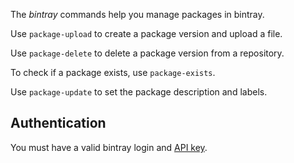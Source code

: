 The *bintray* commands help you manage packages in bintray.

Use `package-upload` to create a package version and upload
a file.

Use `package-delete` to delete a package version from a repository.

To check if a package exists, use `package-exists`.

Use `package-update` to set the package description and labels.

Authentication
--------------

You must have a valid bintray login and [API key](options/apikey/index.html).

